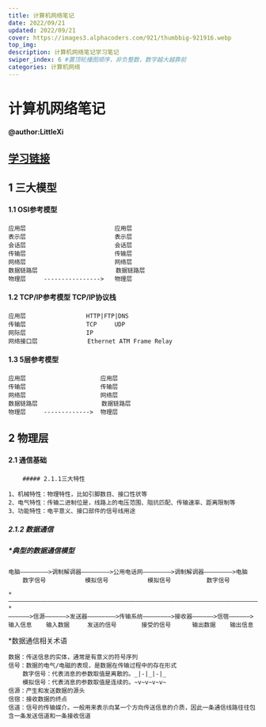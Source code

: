 ```yaml
---
title: 计算机网络笔记
date: 2022/09/21
updated: 2022/09/21
cover: https://images3.alphacoders.com/921/thumbbig-921916.webp
top_img: 
description: 计算机网络笔记学习笔记
swiper_index: 6 #置顶轮播图顺序，非负整数，数字越大越靠前
categories: 计算机网络
---
```




# 计算机网络笔记

#### @author:LittleXi

## [学习链接](https://www.bilibili.com/video/BV19E411D78Q?p=1)

## 1  三大模型

#### 1.1 OSI参考模型

```
应用层							应用层
表示层							表示层
会话层							会话层
传输层							传输层
网络层							网络层
数据链路层					   数据链路层
物理层		---------------->	物理层
```

#### 1.2 TCP/IP参考模型      TCP/IP协议栈

```
应用层					HTTP|FTP|DNS
传输层					TCP  	UDP	
网际层					IP	
网络接口层			   Ethernet ATM Frame Relay	
```

#### 1.3 5层参考模型

```
应用层						应用层
传输层  					传输层
网络层						网络层
数据链路层				   数据链路层
物理层 	------------->	物理层
```

## 2  物理层

#### 2.1 通信基础

		##### 2.1.1三大特性

```
1、机械特性：物理特性，比如引脚数目、接口性状等
2、电气特性：传输二进制位是，线路上的电压范围、阻抗匹配、传输速率、距离限制等
3、功能特性：电平意义、接口部件的信号线用途
```

##### 2.1.2  数据通信

##### *典型的数据通信模型

```
电脑————————>调制解调器————————>公用电话网————————>调制解调器————————>电脑
	数字信号		   模拟信号			  模拟信号			数字信号
	
*———————————————————————————————————————————————————————————————————————————————————————*	
——————>信源——————>发送器————————>传输系统————————>接收器——————>信宿——————>
输入信息	输入数据	 发送的信号		 接受的信号		输出数据	输出信息

```

*数据通信相关术语

```
数据：传送信息的实体，通常是有意义的符号序列
信号：数据的电气/电磁的表现，是数据在传输过程中的存在形式
	数字信号：代表消息的参数取值是离散的。_|-|_|-|_
	模拟信号：代表消息的参数取值是连续的。~v~v~v~v~
信源：产生和发送数据的源头
信宿：接收数据的终点
信道：信号的传输媒介。一般用来表示向某一个方向传送信息的介质，因此一条通信线路往往包含一条发送信道和一条接收信道
```








